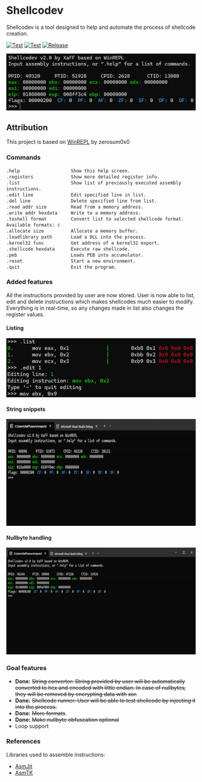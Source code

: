 # Shellcodev
Shellcodev is a tool designed to help and automate the process of shellcode creation. 

[![Test](https://img.shields.io/badge/Tested-x86-brightgreen?style=flat-square)]() [![Test](https://img.shields.io/badge/Tested-x64-brightgreen?style=flat-square)]() [![Release](https://img.shields.io/badge/Release-v2.2-blue?style=flat-square)](https://github.com/XaFF-XaFF/Shellcodev/releases/tag/v2.2.1)

![1](https://raw.githubusercontent.com/XaFF-XaFF/Shellcodev/master/screenshots/1.png?raw=true)

## Attribution 
This project is based on [WinREPL](https://github.com/XaFF-XaFF/WinREPL) by zerosum0x0

### Commands 

```
.help                   Show this help screen.
.registers              Show more detailed register info.
.list                   Show list of previously executed assembly instructions.
.edit line              Edit specified line in list.
.del line               Delete specified line from list.
.read addr size         Read from a memory address.
.write addr hexdata     Write to a memory address.
.toshell format         Convert list to selected shellcode format. Available formats: c
.allocate size          Allocate a memory buffer.
.loadlibrary path       Load a DLL into the process.
.kernel32 func          Get address of a kernel32 export.
.shellcode hexdata      Execute raw shellcode.
.peb                    Loads PEB into accumulator.
.reset                  Start a new environment.
.quit                   Exit the program.
```

### Added features

All the instructions provided by user are now stored. User is now able to list, edit and delete instructions which makes
shellcodes much easier to modify. Everything is in real-time, so any changes made in list also changes the register values. 

#### Listing
![2](https://raw.githubusercontent.com/XaFF-XaFF/Shellcodev/master/screenshots/2.png?raw=true)

#### String snippets
<img src="https://github.com/XaFF-XaFF/Shellcodev/blob/master/screenshots/1.gif" width="600"/>

#### Nullbyte handling 
<img src="https://github.com/XaFF-XaFF/Shellcodev/blob/master/screenshots/2.gif" width="600"/>

### Goal features

- **Done:** ~~String converter: String provided by user will be automatically converted to hex and encoded with little endian. In case of nullbytes, they
will be removed by encrypting data with xor.~~
- **Done:** ~~Shellcode runner: User will be able to test shellcode by injecting it into the process.~~
- **Done:** ~~More formats~~.
- **Done:** ~~Make nullbyte obfuscation optional~~
- Loop support

### References 
Libraries used to assemble instructions:
- [AsmJit](https://github.com/asmjit/asmjit)
- [AsmTK](https://github.com/asmjit/asmtk)
